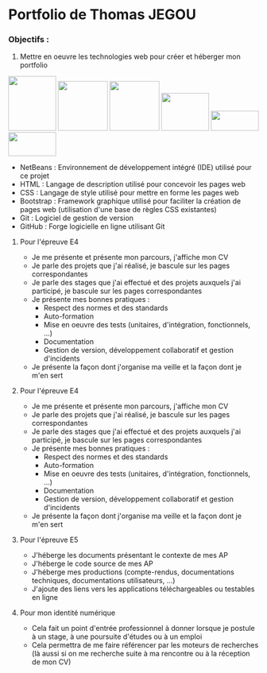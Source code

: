 # Portfolio de Thomas JEGOU

### Objectifs :

1. Mettre en oeuvre les technologies web pour créer et héberger mon portfolio

 <img src="https://upload.wikimedia.org/wikipedia/commons/thumb/9/98/Apache_NetBeans_Logo.svg/1200px-Apache_NetBeans_Logo.svg.png" width="96" height="110"> <img src="https://cdn.pixabay.com/photo/2017/08/05/11/16/logo-2582748_640.png" width="100" height="100">   <img src="https://upload.wikimedia.org/wikipedia/commons/d/d5/CSS3_logo_and_wordmark.svg" width="100" height="100"> <img src="https://upload.wikimedia.org/wikipedia/commons/thumb/b/b2/Bootstrap_logo.svg/800px-Bootstrap_logo.svg.png" width="96" height="76"> <img src="https://upload.wikimedia.org/wikipedia/commons/thumb/e/e0/Git-logo.svg/512px-Git-logo.svg.png" width="96" height="40"> <img src="https://www.lebigdata.fr/wp-content/uploads/2021/03/DataLab_-_Chapitre_0_-_Fabriquer_sa_station_de_mesure_connect_e_github-logo-640x320-1.png" width="96" height="48">
   
   - NetBeans : Environnement de développement intégré (IDE) utilisé pour ce projet
   - HTML : Langage de description utilisé pour concevoir les pages web
   - CSS : Langage de style utilisé pour mettre en forme les pages web
   - Bootstrap : Framework graphique utilisé pour faciliter la création de pages web (utilisation d'une base de règles CSS existantes)
   - Git : Logiciel de gestion de version
   - GitHub : Forge logicielle en ligne utilisant Git

1. Pour l'épreuve E4

   - Je me présente et présente mon parcours, j'affiche mon CV
   - Je parle des projets que j'ai réalisé, je bascule sur les pages correspondantes
   - Je parle des stages que j'ai effectué et des projets auxquels j'ai participé, je bascule sur les pages correspondantes
   - Je présente mes bonnes pratiques :
     - Respect des normes et des standards
     - Auto-formation
     - Mise en oeuvre des tests (unitaires, d'intégration, fonctionnels, ...)
     - Documentation
     - Gestion de version, développement collaboratif et gestion d'incidents
   - Je présente la façon dont j'organise ma veille et la façon dont je m'en sert

2. Pour l'épreuve E4

   - Je me présente et présente mon parcours, j'affiche mon CV
   - Je parle des projets que j'ai réalisé, je bascule sur les pages correspondantes
   - Je parle des stages que j'ai effectué et des projets auxquels j'ai participé, je bascule sur les pages correspondantes
   - Je présente mes bonnes pratiques :
     - Respect des normes et des standards
     - Auto-formation
     - Mise en oeuvre des tests (unitaires, d'intégration, fonctionnels, ...)
     - Documentation
     - Gestion de version, développement collaboratif et gestion d'incidents
   - Je présente la façon dont j'organise ma veille et la façon dont je m'en sert

3. Pour l'épreuve E5

   - J'héberge les documents présentant le contexte de mes AP
   - J'héberge le code source de mes AP
   - J'héberge mes productions (compte-rendus, documentations techniques, documentations utilisateurs, ...)
   - J'ajoute des liens vers les applications téléchargeables ou testables en ligne

4. Pour mon identité numérique

   - Cela fait un point d'entrée professionnel à donner lorsque je postule à un stage, à une poursuite d'études ou à un emploi
   - Cela permettra de me faire référencer par les moteurs de recherches (là aussi si on me recherche suite à ma rencontre ou à la réception de mon CV)
